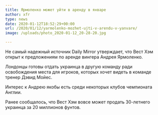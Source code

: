 ```yaml
---
title: Ярмоленко может уйти в аренду в январе
author: xfr
type: news
date: 2020-01-12T18:52:29+00:00
url: /2020/01/12/yarmolenko-mozhet-ujti-v-arendu-v-yanvare/
image: /uploads/photo_2020-01-12_20-28-20.jpg

---
```

Не самый надежный источник Daily Mirror утверждает, что Вест Хэм открыт к предложениям по аренде вингера Андрея Ярмоленко.

Лондонцы готовы отдать украинца в другую команду ради освобождения места для игроков, которых хочет видеть в команде тренер Дэвид Мойес.

Интерес к Андрею якобы есть среди некоторых клубов чемпионата Англии.

Ранее сообщалось, что Вест Хэм вовсе может продать 30-летнего украинца за 20 миллионов фунтов.